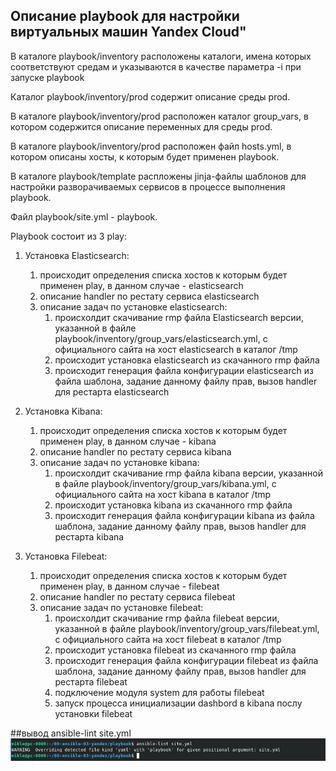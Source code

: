 ## Описание playbook для настройки виртуальных машин Yandex Cloud"
В каталоге playbook/inventory расположены каталоги, имена которых соответствуют средам и указываются в качестве параметра -i при запуске playbook

Каталог playbook/inventory/prod содержит описание среды prod.

В каталоге playbook/inventory/prod расположен каталог group_vars, в котором содержится описание переменных для среды prod.

В каталоге playbook/inventory/prod расположен файл hosts.yml, в котором описаны хосты, к которым будет применен playbook.

В каталоге playbook/template распложены jinja-файлы шаблонов для настройки разворачиваемых сервисов в процессе выполнения playbook.

Файл playbook/site.yml - playbook.

Playbook состоит из 3 play:
1. Установка Elasticsearch:
   1. происходит определения списка хостов к которым будет применен play, в данном случае - elasticsearch
   2. описание handler по рестату сервиса elasticsearch
   3. описание задач по установке elasticsearch:
      1. происхолдит скачивание rmp файла Elasticsearch версии, указанной в файле playbook/inventory/group_vars/elasticsearch.yml, с официального сайта на хост elasticsearch в каталог /tmp
      2. происходит установка elasticsearch из скачанного rmp файла
      3. происходит генерация файла конфигурации elasticsearch из файла шаблона, задание данному файлу прав, вызов handler для рестарта elasticsearch

2. Установка Kibana:
   1. происходит определения списка хостов к которым будет применен play, в данном случае - kibana
   2. описание handler по рестату сервиса kibana
   3. описание задач по установке kibana:
      1. происхолдит скачивание rmp файла kibana версии, указанной в файле playbook/inventory/group_vars/kibana.yml, с официального сайта на хост kibana в каталог /tmp
      2. происходит установка kibana из скачанного rmp файла
      3. происходит генерация файла конфигурации kibana из файла шаблона, задание данному файлу прав, вызов handler для рестарта kibana

3. Установка Filebeat:
   1. происходит определения списка хостов к которым будет применен play, в данном случае - filebeat
   2. описание handler по рестату сервиса filebeat
   3. описание задач по установке filebeat:
      1. происхолдит скачивание rmp файла filebeat версии, указанной в файле playbook/inventory/group_vars/filebeat.yml, с официального сайта на хост filebeat в каталог /tmp
      2. происходит установка filebeat из скачанного rmp файла
      3. происходит генерация файла конфигурации filebeat из файла шаблона, задание данному файлу прав, вызов handler для рестарта filebeat
      4. подключение модуля system для работы filebeat
      5. запуск процесса инициализации dashbord в kibana послу установки filebeat

##вывод ansible-lint site.yml
![](img/ans-lint.png)
